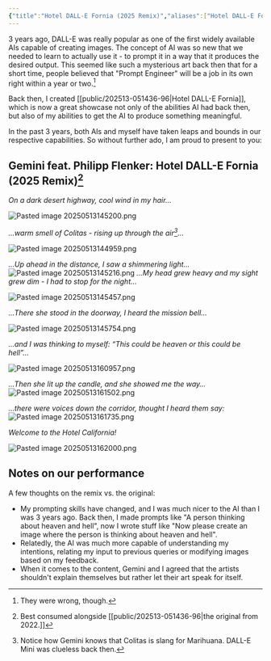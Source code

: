 ```yaml
---
{"title":"Hotel DALL-E Fornia (2025 Remix)","aliases":["Hotel DALL-E Fornia (2025 Remix)"],"tags":["dgarticle","AI","llm"],"dg-home":false,"dg-pinned":false,"dg-home-link":false,"dg-permalink":"202513-051439-09","dg-publish":true,"created-date":"2025-05-13T14:39:10","updated-date":"2025-05-13T16:19:32","linter-yaml-title-alias":"Hotel DALL-E Fornia (2025 Remix)","dg-path":"202513-051439-09.md","permalink":"/202513-051439-09/","dgPassFrontmatter":true}
---
```


3 years ago, DALL-E was really popular as one of the first widely available AIs capable of creating images. The concept of AI was so new that we needed to learn to actually use it - to prompt it in a way that it produces the desired output. This seemed like such a mysterious art back then that for a short time, people believed that "Prompt Engineer" will be a job in its own right within a year or two.[^1]

Back then, I created [[public/202513-051436-96\|Hotel DALL-E Fornia]], which is now a great showcase not only of the abilities AI had back then, but also of my abilities to get the AI to produce something meaningful.

In the past 3 years, both AIs and myself have taken leaps and bounds in our respective capabilities. So without further ado, I am proud to present to you:

## Gemini feat. Philipp Flenker: Hotel DALL-E Fornia (2025 Remix)[^2]

_On a dark desert highway, cool wind in my hair…_

![Pasted image 20250513145200.png](/img/user/attachments/Pasted%20image%2020250513145200.png)

_…warm smell of Colitas - rising up through the air[^3]…_

![Pasted image 20250513144959.png](/img/user/attachments/Pasted%20image%2020250513144959.png)

_…Up ahead in the distance, I saw a shimmering light…_
![Pasted image 20250513145216.png](/img/user/attachments/Pasted%20image%2020250513145216.png)
_…My head grew heavy and my sight grew dim - I had to stop for the night…_

![Pasted image 20250513145457.png](/img/user/attachments/Pasted%20image%2020250513145457.png)

_…There she stood in the doorway, I heard the mission bell…_

![Pasted image 20250513145754.png](/img/user/attachments/Pasted%20image%2020250513145754.png)

_…and I was thinking to myself: “This could be heaven or this could be hell”…_

![Pasted image 20250513160957.png](/img/user/attachments/Pasted%20image%2020250513160957.png)

_…Then she lit up the candle, and she showed me the way…_
![Pasted image 20250513161502.png](/img/user/attachments/Pasted%20image%2020250513161502.png)

_…there were voices down the corridor, thought I heard them say:_
![Pasted image 20250513161735.png](/img/user/attachments/Pasted%20image%2020250513161735.png)

_Welcome to the Hotel California!_

![Pasted image 20250513162000.png](/img/user/attachments/Pasted%20image%2020250513162000.png)

## Notes on our performance

A few thoughts on the remix vs. the original:
- My prompting skills have changed, and I was much nicer to the AI than I was 3 years ago. Back then, I made prompts like "A person thinking about heaven and hell", now I wrote stuff like "Now please create an image where the person is thinking about heaven and hell".
- Relatedly, the AI was much more capable of understanding my intentions, relating my input to previous queries or modifying images based on my feedback.
- When it comes to the content, Gemini and I agreed that the artists shouldn't explain themselves but rather let their art speak for itself.

[^1]: They were wrong, though.
[^2]: Best consumed alongside [[public/202513-051436-96\|the original from 2022.]]
[^3]: Notice how Gemini knows that Colitas is slang for Marihuana. DALL-E Mini was clueless back then.
